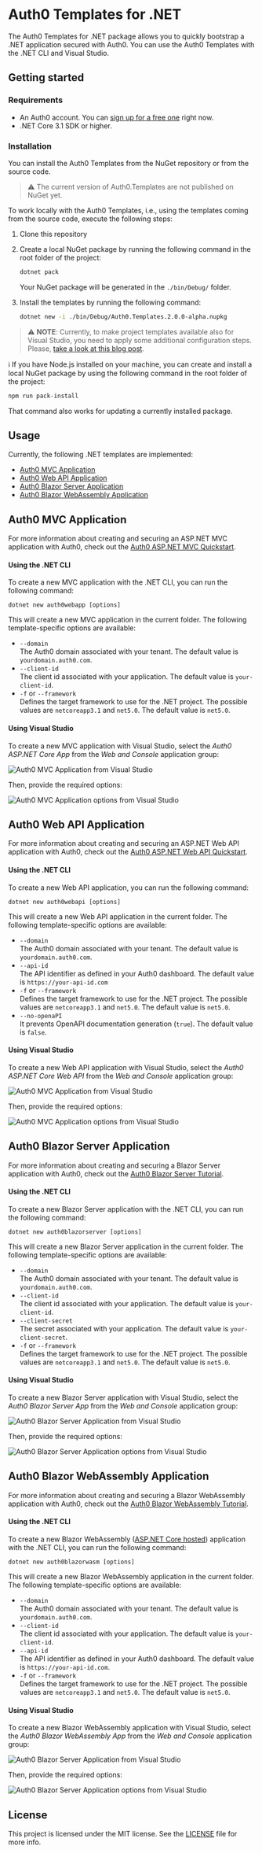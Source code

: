 # Auth0 Templates for .NET
The Auth0 Templates for .NET package allows you to quickly bootstrap a .NET application secured with Auth0. You can use the Auth0 Templates with the .NET CLI and Visual Studio.

## Getting started

### Requirements

* An Auth0 account. You can [sign up for a free one](https://auth0.com/signup) right now.
* .NET Core 3.1 SDK or higher.

### Installation

You can install the Auth0 Templates from the NuGet repository or from the source code.

> :warning: The current version of Auth0.Templates are not published on NuGet yet.

To work locally with the Auth0 Templates, i.e., using the templates coming from the source code, execute the following steps:

1. Clone this repository

2. Create a local NuGet package by running the following command in the root folder of the project:

   ```bash
   dotnet pack
   ```

   Your NuGet package will be generated in the `./bin/Debug/` folder.

3. Install the templates by running the following command:

   ```bash
   dotnet new -i ./bin/Debug/Auth0.Templates.2.0.0-alpha.nupkg
   ```

> :warning: **NOTE**: Currently, to make project templates available also for Visual Studio, you need to apply some additional configuration steps. Please, [take a look at this blog post](https://devblogs.microsoft.com/dotnet/net-cli-templates-in-visual-studio/).



:information_source: If you have Node.js installed on your machine, you can create and install a local NuGet package by using the following command in the root folder of the project:

```bash
npm run pack-install
```

That command also works for updating a currently installed package.

## Usage

Currently, the following .NET templates are implemented:

- [Auth0 MVC Application](#Auth0-MVC-Application)
- [Auth0 Web API Application](#Auth0-Web-API-Application)
- [Auth0 Blazor Server Application](#Auth0-Blazor-Server-Application)
- [Auth0 Blazor WebAssembly Application](#Auth0-Blazor-WebAssembly-Application)



## Auth0 MVC Application

For more information about creating and securing an ASP.NET MVC application with Auth0, check out the [Auth0 ASP.NET MVC Quickstart](https://auth0.com/docs/quickstart/webapp/aspnet-core/01-login).

#### Using the .NET CLI

To create a new MVC application with the .NET CLI, you can run the following command:

```
dotnet new auth0webapp [options]
```

This will create a new MVC application in the current folder. The following template-specific options are available:

- `--domain`<br>
  The Auth0 domain associated with your tenant. The default value is `yourdomain.auth0.com`.
- `--client-id`<br>
  The client id associated with your application. The default value is `your-client-id`.
- `-f` or `--framework`<br>
  Defines the target framework to use for the .NET project. The possible values are `netcoreapp3.1` and `net5.0`. The default value is `net5.0`.



#### Using Visual Studio

To create a new MVC application with Visual Studio, select the *Auth0 ASP.NET Core App* from the *Web and Console* application group:

![Auth0 MVC Application from Visual Studio](assets/auth0-mvc-app-vs.png)

Then, provide the required options:

![Auth0 MVC Application options from Visual Studio](assets/auth0-mvc-app-vs-options.png)

## Auth0 Web API Application

For more information about creating and securing an ASP.NET Web API application with Auth0, check out the [Auth0 ASP.NET Web API Quickstart](https://auth0.com/docs/quickstart/backend/aspnet-core-webapi).

#### Using the .NET CLI

To create a new Web API application, you can run the following command:

```
dotnet new auth0webapi [options]
```

This will create a new Web API application in the current folder. The following template-specific options are available:

- `--domain`<br>
  The Auth0 domain associated with your tenant. The default value is `yourdomain.auth0.com`.
- `--api-id`<br>
  The API identifier as defined in your Auth0 dashboard. The default value is `https://your-api-id.com`
- `-f` or `--framework`<br>
  Defines the target framework to use for the .NET project. The possible values are `netcoreapp3.1` and `net5.0`. The default value is `net5.0`.
- `--no-openaPI`<br>
  It prevents OpenAPI documentation generation (`true`). The default value is `false`.



#### Using Visual Studio

To create a new Web API application with Visual Studio, select the *Auth0 ASP.NET Core Web API* from the *Web and Console* application group:

![Auth0 MVC Application from Visual Studio](assets/auth0-webapi-app-vs.png)

Then, provide the required options:

![Auth0 MVC Application options from Visual Studio](assets/auth0-webapi-app-vs-options.png)

## Auth0 Blazor Server Application

For more information about creating and securing a Blazor Server application with Auth0, check out the [Auth0 Blazor Server Tutorial](https://auth0.com/blog/what-is-blazor-tutorial-on-building-webapp-with-authentication).

#### Using the .NET CLI

To create a new Blazor Server application with the .NET CLI, you can run the following command:

```
dotnet new auth0blazorserver [options]
```

This will create a new Blazor Server application in the current folder. The following template-specific options are available:

- `--domain`<br>
  The Auth0 domain associated with your tenant. The default value is `yourdomain.auth0.com`.
- `--client-id`<br>
  The client id associated with your application. The default value is `your-client-id`.
- `--client-secret`<br>
  The secret associated with your application. The default value is `your-client-secret`.
- `-f` or `--framework`<br>
  Defines the target framework to use for the .NET project. The possible values are `netcoreapp3.1` and `net5.0`. The default value is `net5.0`.



#### Using Visual Studio

To create a new Blazor Server application with Visual Studio, select the *Auth0 Blazor Server App* from the *Web and Console* application group:

![Auth0 Blazor Server Application from Visual Studio](assets/auth0-blazorserver-app-vs.png)

Then, provide the required options:

![Auth0 Blazor Server Application options from Visual Studio](assets/auth0-blazorserver-app-vs-options.png)

## Auth0 Blazor WebAssembly Application

For more information about creating and securing a Blazor WebAssembly application with Auth0, check out the [Auth0 Blazor WebAssembly Tutorial](https://auth0.com/blog/securing-blazor-webassembly-apps/).

#### Using the .NET CLI

To create a new Blazor WebAssembly ([ASP.NET Core  hosted](https://docs.microsoft.com/en-us/aspnet/core/blazor/hosting-models)) application with the .NET CLI, you can run the following command:

```
dotnet new auth0blazorwasm [options]
```

This will create a new Blazor WebAssembly application in the current folder. The following template-specific options are available:

- `--domain`<br>
  The Auth0 domain associated with your tenant. The default value is `yourdomain.auth0.com`.
- `--client-id`<br>
  The client id associated with your application. The default value is `your-client-id`.
- `--api-id`<br>
  The API identifier as defined in your Auth0 dashboard. The default value is `https://your-api-id.com`.
- `-f` or `--framework`<br>
  Defines the target framework to use for the .NET project. The possible values are `netcoreapp3.1` and `net5.0`. The default value is `net5.0`.



#### Using Visual Studio

To create a new Blazor WebAssembly application with Visual Studio, select the *Auth0 Blazor WebAssembly App* from the *Web and Console* application group:

![Auth0 Blazor Server Application from Visual Studio](assets/auth0-blazorwasm-app-vs.png)

Then, provide the required options:

![Auth0 Blazor Server Application options from Visual Studio](assets/auth0-blazorwasm-app-vs-options.png)



## License

This project is licensed under the MIT license. See the [LICENSE](LICENSE) file for more info.

